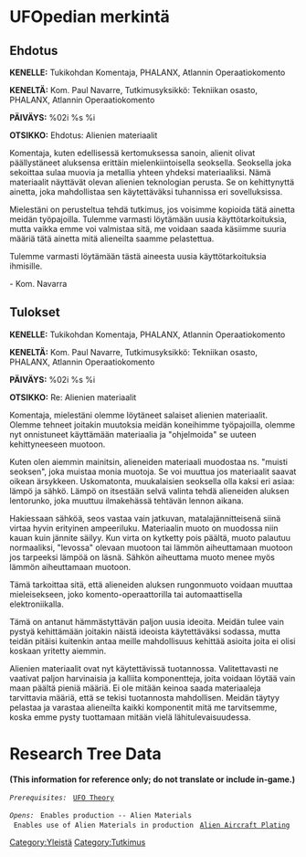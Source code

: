 # UFOpedian merkintä

## Ehdotus

**KENELLE:** Tukikohdan Komentaja, PHALANX, Atlannin Operaatiokomento

**KENELTÄ:** Kom. Paul Navarre, Tutkimusyksikkö: Tekniikan osasto,
PHALANX, Atlannin Operaatiokomento

**PÄIVÄYS:** %02i %s %i

**OTSIKKO:** Ehdotus: Alienien materiaalit

Komentaja, kuten edellisessä kertomuksessa sanoin, alienit olivat
päällystäneet aluksensa erittäin mielenkiintoisella seoksella. Seoksella
joka sekoittaa sulaa muovia ja metallia yhteen yhdeksi materiaaliksi.
Nämä materiaalit näyttävät olevan alienien teknologian perusta. Se on
kehittynyttä ainetta, joka mahdollistaa sen käytettäväksi tuhannissa eri
sovelluksissa.

Mielestäni on perusteltua tehdä tutkimus, jos voisimme kopioida tätä
ainetta meidän työpajoilla. Tulemme varmasti löytämään uusia
käyttötarkoituksia, mutta vaikka emme voi valmistaa sitä, me voidaan
saada käsiimme suuria määriä tätä ainetta mitä alieneilta saamme
pelastettua.

Tulemme varmasti löytämään tästä aineesta uusia käyttötarkoituksia
ihmisille.

\- Kom. Navarra

## Tulokset

**KENELLE:** Tukikohdan Komentaja, PHALANX, Atlannin Operaatiokomento

**KENELTÄ:** Kom. Paul Navarre, Tutkimusyksikkö: Tekniikan osasto,
PHALANX, Atlannin Operaatiokomento

**PÄIVÄYS:** %02i %s %i

**OTSIKKO:** Re: Alienien materiaalit

Komentaja, mielestäni olemme löytäneet salaiset alienien materiaalit.
Olemme tehneet joitakin muutoksia meidän koneihimme työpajoilla, olemme
nyt onnistuneet käyttämään materiaalia ja "ohjelmoida" se uuteen
kehittyneeseen muotoon.

Kuten olen aiemmin mainitsin, alieneiden materiaali muodostaa ns.
"muisti seoksen", joka muistaa monia muotoja. Se voi muuttua jos
materiaalit saavat oikean ärsykkeen. Uskomatonta, muukalaisien seoksella
olla kaksi eri asiaa: lämpö ja sähkö. Lämpö on itsestään selvä valinta
tehdä alieneiden aluksen lentorunko, joka muuttuu ilmakehässä tehtävän
lennon aikana.

Hakiessaan sähköä, seos vastaa vain jatkuvan, matalajännitteisenä siinä
virtaa hyvin erityinen ampeeriluku. Materiaalin muoto on muodossa niin
kauan kuin jännite säilyy. Kun virta on kytketty pois päältä, muoto
palautuu normaaliksi, "levossa" olevaan muotoon tai lämmön aiheuttamaan
muotoon jos tarpeeksi lämpöä on läsnä. Sähkön aiheuttama muoto menee
myös lämmön aiheuttamaan muotoon.

Tämä tarkoittaa sitä, että alieneiden aluksen rungonmuoto voidaan
muuttaa mieleisekseen, joko komento-operaattorilla tai automaattisella
elektroniikalla.

Tämä on antanut hämmästyttävän paljon uusia ideoita. Meidän tulee vain
pystyä kehittämään joitakin näistä ideoista käytettäväksi sodassa, mutta
teidän pitäisi kuitenkin antaa meille mahdollisuus kehittää asioita
joita ei olisi koskaan yritetty aiemmin.

Alienien materiaalit ovat nyt käytettävissä tuotannossa. Valitettavasti
ne vaativat paljon harvinaisia ja kalliita komponentteja, joita voidaan
löytää vain maan päältä pieniä määriä. Ei ole mitään keinoa saada
materiaaleja tarvittavia määriä, että se tekisi tuotannosta mahdollisen.
Meidän täytyy pelastaa ja varastaa alieneilta kaikki komponentit mitä me
tarvitsemme, koska emme pysty tuottamaan mitään vielä
lähitulevaisuudessa.

# Research Tree Data

**(This information for reference only; do not translate or include
in-game.)**

*`Prerequisites:`*
` `[`UFO Theory`](Research/UFO_Theory "wikilink")

*`Opens:`*
` Enables production -- Alien Materials`
` Enables use of Alien Materials in production`
` `[`Alien Aircraft Plating`](Aircraft_Equipment/Armour/Alien_Aircraft_Plating "wikilink")

[Category:Yleistä](Category:Yleistä "wikilink")
[Category:Tutkimus](Category:Tutkimus "wikilink")